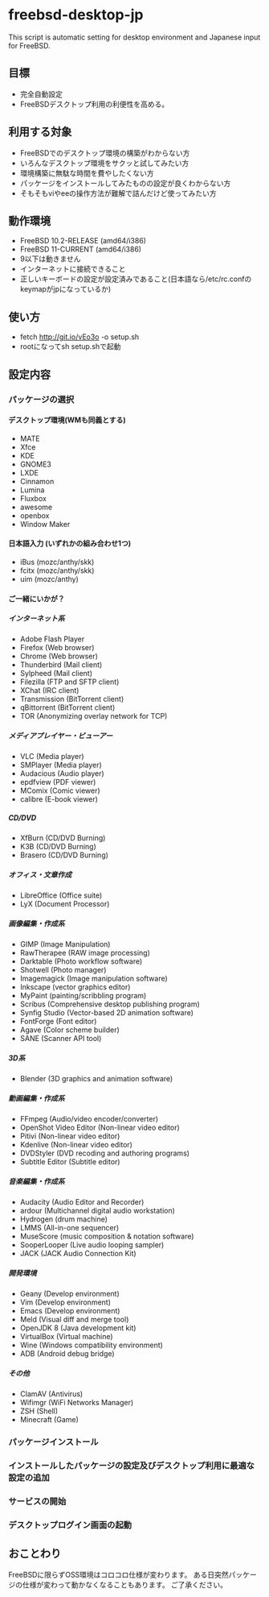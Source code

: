 # freebsd-desktop-jp

This script is automatic setting for desktop environment and Japanese input for FreeBSD.

## 目標
* 完全自動設定
* FreeBSDデスクトップ利用の利便性を高める。

## 利用する対象
* FreeBSDでのデスクトップ環境の構築がわからない方
* いろんなデスクトップ環境をサクッと試してみたい方
* 環境構築に無駄な時間を費やしたくない方
* パッケージをインストールしてみたものの設定が良くわからない方
* そもそもviやeeの操作方法が難解で詰んだけど使ってみたい方

## 動作環境
* FreeBSD 10.2-RELEASE (amd64/i386)
* FreeBSD 11-CURRENT (amd64/i386)
* 9以下は動きません
* インターネットに接続できること
* 正しいキーボードの設定が設定済みであること(日本語なら/etc/rc.confのkeymapがjpになっているか)

## 使い方
* fetch http://git.io/vEo3o -o setup.sh
* rootになってsh setup.shで起動

## 設定内容

### パッケージの選択

#### デスクトップ環境(WMも同義とする) 
* MATE
* Xfce
* KDE
* GNOME3
* LXDE
* Cinnamon
* Lumina
* Fluxbox
* awesome
* openbox
* Window Maker

#### 日本語入力 (いずれかの組み合わせ1つ)
* iBus (mozc/anthy/skk)
* fcitx (mozc/anthy/skk)
* uim (mozc/anthy)

#### ご一緒にいかが？
##### インターネット系
* Adobe Flash Player
* Firefox (Web browser)
* Chrome (Web browser)
* Thunderbird (Mail client)
* Sylpheed (Mail client)
* Filezilla (FTP and SFTP client)
* XChat (IRC client)
* Transmission (BitTorrent client)
* qBittorrent (BitTorrent client)
* TOR (Anonymizing overlay network for TCP)
##### メディアプレイヤー・ビューアー
* VLC (Media player)
* SMPlayer (Media player)
* Audacious (Audio player)
* epdfview (PDF viewer)
* MComix (Comic viewer)
* calibre (E-book viewer)
##### CD/DVD
* XfBurn (CD/DVD Burning)
* K3B (CD/DVD Burning)
* Brasero (CD/DVD Burning)
##### オフィス・文章作成
* LibreOffice (Office suite)
* LyX (Document Processor)
##### 画像編集・作成系
* GIMP (Image Manipulation)
* RawTherapee (RAW image processing)
* Darktable (Photo workflow software)
* Shotwell (Photo manager)
* Imagemagick (Image manipulation software)
* Inkscape (vector graphics editor)
* MyPaint (painting/scribbling program)
* Scribus (Comprehensive desktop publishing program)
* Synfig Studio (Vector-based 2D animation software)
* FontForge (Font editor)
* Agave (Color scheme builder)
* SANE (Scanner API tool)
##### 3D系
* Blender (3D graphics and animation software)
##### 動画編集・作成系
* FFmpeg (Audio/video encoder/converter)
* OpenShot Video Editor (Non-linear video editor)
* Pitivi (Non-linear video editor)
* Kdenlive (Non-linear video editor)
* DVDStyler (DVD recoding and authoring programs)
* Subtitle Editor (Subtitle editor)
##### 音楽編集・作成系
* Audacity (Audio Editor and Recorder)
* ardour (Multichannel digital audio workstation)
* Hydrogen (drum machine)
* LMMS (All-in-one sequencer)
* MuseScore (music composition & notation software)
* SooperLooper (Live audio looping sampler)
* JACK (JACK Audio Connection Kit)
##### 開発環境
* Geany (Develop environment)
* Vim (Develop environment)
* Emacs (Develop environment)
* Meld (Visual diff and merge tool)
* OpenJDK 8 (Java development kit)
* VirtualBox (Virtual machine)
* Wine (Windows compatibility environment)
* ADB (Android debug bridge)
##### その他
* ClamAV (Antivirus)
* Wifimgr (WiFi Networks Manager)
* ZSH (Shell)
* Minecraft (Game)

### パッケージインストール

### インストールしたパッケージの設定及びデスクトップ利用に最適な設定の追加

### サービスの開始

### デスクトップログイン画面の起動


## おことわり
FreeBSDに限らずOSS環境はコロコロ仕様が変わります。
ある日突然パッケージの仕様が変わって動かなくなることもあります。
ご了承ください。
